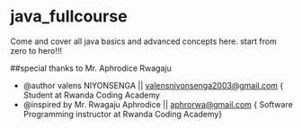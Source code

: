 # java_fullcourse
Come and cover all java basics and advanced concepts  here. start from zero to hero!!!


##special thanks to Mr. Aphrodice Rwagaju
* @author valens NIYONSENGA || valensniyonsenga2003@gmail.com  { Student at Rwanda Coding Academy
* @inspired by Mr. Rwagaju Aphrodice || aphrorwa@gmail.com { Software Programming instructor at Rwanda Coding Academy}

